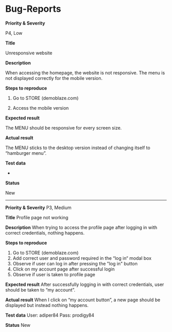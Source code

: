 # Bug-Reports


**Priority & Severity**

P4, Low

**Title**

Unresponsive website

**Description**

When accessing the homepage, the website is not responsive. 
The menu is not displayed correctly for the mobile version.

**Steps to reproduce**

1. Go to STORE (demoblaze.com)

2. Access the mobile version

**Expected result**

The MENU should be responsive for every screen size.

**Actual result**

The MENU sticks to the desktop version instead of changing itself to “hamburger menu”.


**Test data**

-

**Status**

New

--------------------------------------------------------------------------

**Priority & Severity**
P3, Medium

**Title**
Profile page not working

**Description**
When trying to access the profile page after logging in with correct credentials, nothing happens. 

**Steps to reproduce**
1.	Go to STORE (demoblaze.com)
2.	Add correct user and password required in the “log in“ modal box
3.	Observe if user can log in after pressing the "log in" button
4.	Click on my account page after successful login
5.	Observe if user is taken to profile page

**Expected result**
After successfully logging in with correct credentials, user should be taken to “my account”.

**Actual result**
When I click on “my account button”, a new page should be displayed but instead nothing happens.

**Test data**
User: adiper84
Pass: prodigy84

**Status**
New
